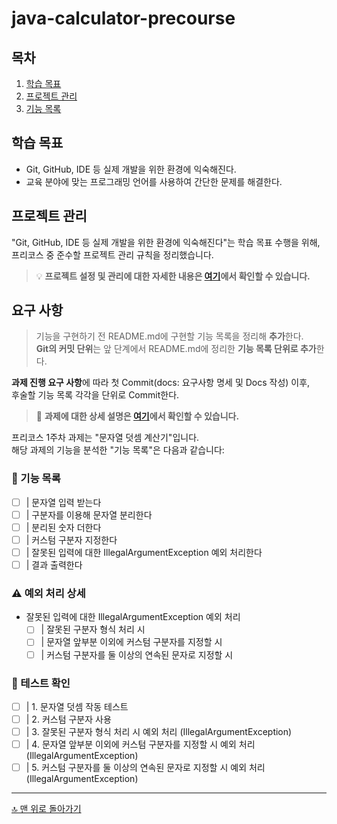 # java-calculator-precourse

## 목차

1. [학습 목표](#학습-목표)
2. [프로젝트 관리](#프로젝트-관리)
3. [기능 목록](#기능-목록)

## 학습 목표

- Git, GitHub, IDE 등 실제 개발을 위한 환경에 익숙해진다.
- 교육 분야에 맞는 프로그래밍 언어를 사용하여 간단한 문제를 해결한다.

## 프로젝트 관리

"Git, GitHub, IDE 등 실제 개발을 위한 환경에 익숙해진다"는 학습 목표 수행을 위해,
프리코스 중 준수할 프로젝트 관리 규칙을 정리했습니다.

> 💡 **프로젝트 설정 및 관리에 대한 자세한 내용은 [여기](docs/SET_UP.md)에서 확인할 수 있습니다.**

## 요구 사항

> 기능을 구현하기 전 README.md에 구현할 기능 목록을 정리해 **추가**한다.<br>
> **Git의 커밋 단위**는 앞 단계에서 README.md에 정리한 **기능 목록 단위로 추가**한다.

**과제 진행 요구 사항**에 따라 첫 Commit(docs: 요구사항 명세 및 Docs 작성) 이후,<br>
후술할 기능 목록 각각을 단위로 Commit한다.

> 📝 **과제에 대한 상세 설명은 [여기](docs/ASSIGNMENT.md)에서 확인할 수 있습니다.**

프리코스 1주차 과제는 "문자열 덧셈 계산기"입니다.<br>
해당 과제의 기능을 분석한 "기능 목록"은 다음과 같습니다:

### 📝 기능 목록

- [ ] | 문자열 입력 받는다
- [ ] | 구분자를 이용해 문자열 분리한다
- [ ] | 분리된 숫자 더한다
- [ ] | 커스텀 구분자 지정한다
- [ ] | 잘못된 입력에 대한 IllegalArgumentException 예외 처리한다
- [ ] | 결과 출력한다

### ⚠️ 예외 처리 상세

- 잘못된 입력에 대한 IllegalArgumentException 예외 처리
    - [ ] | 잘못된 구분자 형식 처리 시
    - [ ] | 문자열 앞부분 이외에 커스텀 구분자를 지정할 시
    - [ ] | 커스텀 구분자를 둘 이상의 연속된 문자로 지정할 시

### 🧪 테스트 확인

- [ ] | 1. 문자열 덧셈 작동 테스트
- [ ] | 2. 커스텀 구분자 사용
- [ ] | 3. 잘못된 구분자 형식 처리 시 예외 처리 (IllegalArgumentException)
- [ ] | 4. 문자열 앞부분 이외에 커스텀 구분자를 지정할 시 예외 처리 (IllegalArgumentException)
- [ ] | 5. 커스텀 구분자를 둘 이상의 연속된 문자로 지정할 시 예외 처리 (IllegalArgumentException)

---

[🔝 맨 위로 돌아가기](#java-calculator-precourse)